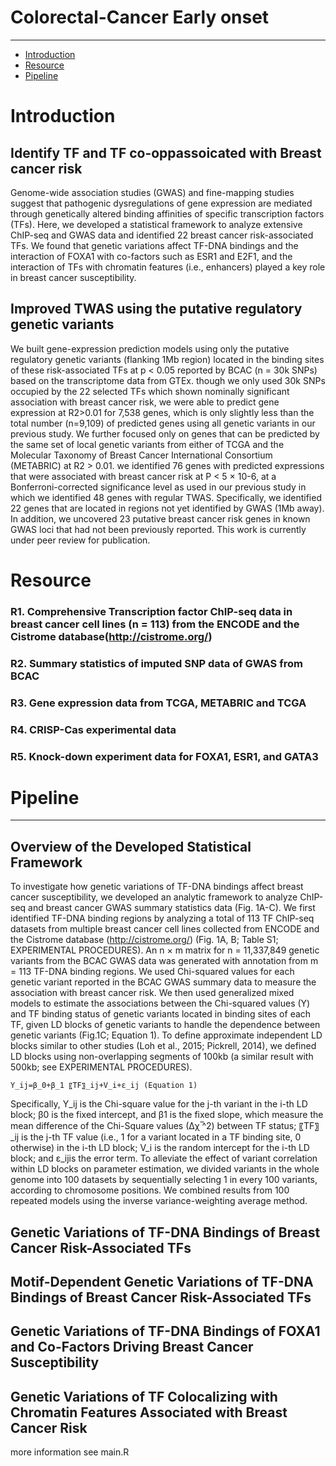 # Colorectal-Cancer Early onset 
---
* [Introduction](#Introduction)
* [Resource](#Resource)
* [Pipeline](#Pipeline)

<a name="Introduction"/>

# Introduction
## Identify TF and TF co-oppassoicated with Breast cancer risk
Genome-wide association studies (GWAS) and fine-mapping studies suggest that pathogenic dysregulations of gene expression are mediated through genetically altered binding affinities of specific transcription factors (TFs). Here, we developed a statistical framework to analyze extensive ChIP-seq and GWAS data and identified 22 breast cancer risk-associated TFs. We found that genetic variations affect TF-DNA bindings and the interaction of FOXA1 with co-factors such as ESR1 and E2F1, and the interaction of TFs with chromatin features (i.e., enhancers) played a key role in breast cancer susceptibility. 


## Improved TWAS using the putative regulatory genetic variants
We built gene-expression prediction models using only the putative regulatory genetic variants (flanking 1Mb region) located in the binding sites of these risk-associated TFs at p < 0.05 reported by BCAC (n = 30k SNPs) based on the transcriptome data from GTEx. though we only used 30k SNPs occupied by the 22 selected TFs which shown nominally significant association with breast cancer risk, we were able to predict gene expression at R2>0.01 for 7,538 genes, which is only slightly less than the total number (n=9,109) of predicted genes using all genetic variants in our previous study.  We further focused only on genes that can be predicted by the same set of local genetic variants from either of TCGA and the Molecular Taxonomy of Breast Cancer International Consortium (METABRIC) at R2 > 0.01. we identified 76 genes with predicted expressions that were associated with breast cancer risk at P < 5 × 10-6, at a Bonferroni-corrected significance level as used in our previous study in which we identified 48 genes with regular TWAS. Specifically, we identified 22 genes that are located in regions not yet identified by GWAS (1Mb away). In addition, we uncovered 23 putative breast cancer risk genes in known GWAS loci that had not been previously reported. This work is currently under peer review for publication.

# Resource

### R1. Comprehensive Transcription factor ChIP-seq data in breast cancer cell lines (n = 113) from the ENCODE and the Cistrome database(http://cistrome.org/)

### R2. Summary statistics of imputed SNP data of GWAS from BCAC

### R3.  Gene expression data from TCGA, METABRIC and TCGA

### R4. CRISP-Cas experimental data

### R5. Knock-down experiment data for FOXA1, ESR1, and GATA3


<a name="Pipeline"/>

# Pipeline 
---

## Overview of the Developed Statistical Framework
To investigate how genetic variations of TF-DNA bindings affect breast cancer susceptibility, we developed an analytic framework to analyze ChIP-seq and breast cancer GWAS summary statistics data (Fig. 1A-C). We first identified TF-DNA binding regions by analyzing a total of 113 TF ChIP-seq datasets from multiple breast cancer cell lines collected from ENCODE and the Cistrome database (http://cistrome.org/) (Fig. 1A, B; Table S1; EXPERIMENTAL PROCEDURES). An n × m matrix for n = 11,337,849 genetic variants from the BCAC GWAS data was generated with annotation from m = 113 TF-DNA binding regions. We used Chi-squared values for each genetic variant reported in the BCAC GWAS summary data to measure the association with breast cancer risk. We then used generalized mixed models to estimate the associations between the Chi-squared values (Y) and TF binding status of genetic variants located in binding sites of each TF, given LD blocks of genetic variants to handle the dependence between genetic variants (Fig.1C; Equation 1). To define approximate independent LD blocks similar to other studies (Loh et al., 2015; Pickrell, 2014), we defined LD blocks using non-overlapping segments of 100kb (a similar result with 500kb; see EXPERIMENTAL PROCEDURES).

```
Y_ij=β_0+β_1 〖TF〗_ij+V_i+ε_ij (Equation 1)

```

Specifically, Y_ij is the Chi-square value for the j-th variant in the i-th LD block; β0 is the fixed intercept, and β1 is the fixed slope, which measure the mean difference of the Chi-Square values (∆χ ̅^2) between TF status; 〖TF〗_ij is the j-th TF value (i.e., 1 for a variant located in a TF binding site, 0 otherwise) in the i-th LD block; V_i is the random intercept for the i-th LD block; and ε_ijis the error term. To alleviate the effect of variant correlation within LD blocks on parameter estimation, we divided variants in the whole genome into 100 datasets by sequentially selecting 1 in every 100 variants, according to chromosome positions. We combined results from 100 repeated models using the inverse variance-weighting average method.

## Genetic Variations of TF-DNA Bindings of Breast Cancer Risk-Associated TFs 

## Motif-Dependent Genetic Variations of TF-DNA Bindings of Breast Cancer Risk-Associated TFs

## Genetic Variations of TF-DNA Bindings of FOXA1 and Co-Factors Driving Breast Cancer Susceptibility 

## Genetic Variations of TF Colocalizing with Chromatin Features Associated with Breast Cancer Risk

more information see main.R 
